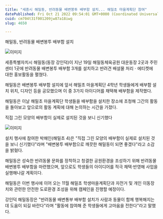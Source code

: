 ```yaml
---
title: "세종시 해밀동, 반려동물 배변봉투 배부함 설치... 해밀초 마을계획단 참여"
datePublished: Fri Oct 21 2022 09:54:01 GMT+0000 (Coordinated Universal Time)
cuid: cm704t31f001209jw87a18iwg
slug: 4650

---
```



해밀동, 반려동물 배변봉투 배부함 설치

![이미지](https://cdn.hashnode.com/res/hashnode/image/upload/v1739257155824/b763b25c-9b3b-488e-9f81-cd1d03145469.jpeg)

세종특별자치시 해밀동(동장 강인덕)이 지난 19일 해밀동체육공원 대운동장 2곳과 주민센터 1곳에 반려동물 배변봉투 배부함 3개를 설치하고 반려견 배설물 처리ㆍ에티켓에 대한 홍보활동을 펼쳤다.

해밀동은 배변봉투 배부함 설치에 앞서 해밀초 마을계획단 4학년 학생들에게 배부함 설치 위치, 디자인 등을 공모했으며 이 중 3가지 아이디어를 채택해 배부함을 제작했다.

해밀동은 이날 해밀초 마을계획단 학생들을 배부함을 설치한 장소에 초청해 그간의 활동을 돌아보고 앞으로의 활동 계획에 대해 논의하는 시간을 가졌다.

직접 그린 모양의 배부함이 실제로 설치된 것을 보니 신기했다

![이미지](https://cdn.hashnode.com/res/hashnode/image/upload/v1739257159610/0f91c118-a6a3-47b3-9ee2-7a14e237490c.jpeg)

설치 행사에 참여한 박해인(해밀초 4)은 "직접 그린 모양의 배부함이 실제로 설치된 것을 보니 신기했다"라며 "배변봉투 배부함으로 깨끗한 해밀동이 되면 좋겠다"라고 소감을 밝혔다.

해밀동은 성숙한 반려동물 문화를 정착하고 청결한 공원환경을 조성하기 위해 반려동물 배변봉투 배부함을 마련했으며, 앞으로도 학생들의 아이디어를 적극 채택·반영해 사업을 실행해나갈 계획이다.

해밀동은 이번 행사에 이어 오는 11월 해밀초 학생마을계획단과 자전거 및 개인 이동장치와 관련한 안전한 도로환경 조성을 위해 캠페인을 진행할 예정이다.

강인덕 해밀동장은 "반려동물 배변통부 배부함 설치가 사람과 동물이 함께 행복해지는데 도움이 되길 바란다"라며 "활동에 참여해 준 학생들에게 고마움을 전한다"라고 말했다.